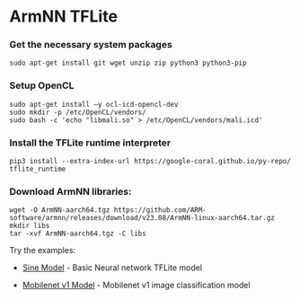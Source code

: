 # ArmNN TFLite

### Get the necessary system packages
```shell
sudo apt-get install git wget unzip zip python3 python3-pip
```

### Setup OpenCL
```
sudo apt-get install –y ocl-icd-opencl-dev
sudo mkdir -p /etc/OpenCL/vendors/
sudo bash -c 'echo "libmali.so" > /etc/OpenCL/vendors/mali.icd'
```

### Install the TFLite runtime interpreter
```shell
pip3 install --extra-index-url https://google-coral.github.io/py-repo/ tflite_runtime
```

### Download ArmNN libraries:
```shell
wget -O ArmNN-aarch64.tgz https://github.com/ARM-software/armnn/releases/download/v23.08/ArmNN-linux-aarch64.tar.gz
mkdir libs
tar -xvf ArmNN-aarch64.tgz -C libs
```

Try the examples:

* [Sine Model](./sine_model/) - Basic Neural network TFLite model

* [Mobilenet v1 Model](./mobilenet_v1/) - Mobilenet v1 image classification model

